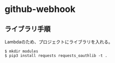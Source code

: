 # github-webhook

## ライブラリ手順
Lambdaのため、プロジェクトにライブラリを入れる。
```
$ mkdir modules
$ pip3 install requests requests_oauthlib -t .
```
